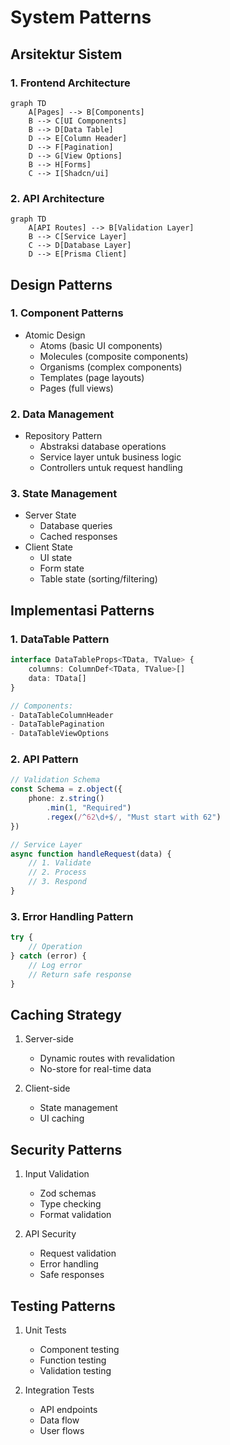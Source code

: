 # System Patterns

## Arsitektur Sistem

### 1. Frontend Architecture
```mermaid
graph TD
    A[Pages] --> B[Components]
    B --> C[UI Components]
    B --> D[Data Table]
    D --> E[Column Header]
    D --> F[Pagination]
    D --> G[View Options]
    B --> H[Forms]
    C --> I[Shadcn/ui]
```

### 2. API Architecture
```mermaid
graph TD
    A[API Routes] --> B[Validation Layer]
    B --> C[Service Layer]
    C --> D[Database Layer]
    D --> E[Prisma Client]
```

## Design Patterns

### 1. Component Patterns
- Atomic Design
  - Atoms (basic UI components)
  - Molecules (composite components)
  - Organisms (complex components)
  - Templates (page layouts)
  - Pages (full views)

### 2. Data Management
- Repository Pattern
  - Abstraksi database operations
  - Service layer untuk business logic
  - Controllers untuk request handling

### 3. State Management
- Server State
  - Database queries
  - Cached responses
- Client State
  - UI state
  - Form state
  - Table state (sorting/filtering)

## Implementasi Patterns

### 1. DataTable Pattern
```typescript
interface DataTableProps<TData, TValue> {
    columns: ColumnDef<TData, TValue>[]
    data: TData[]
}

// Components:
- DataTableColumnHeader
- DataTablePagination
- DataTableViewOptions
```

### 2. API Pattern
```typescript
// Validation Schema
const Schema = z.object({
    phone: z.string()
        .min(1, "Required")
        .regex(/^62\d+$/, "Must start with 62")
})

// Service Layer
async function handleRequest(data) {
    // 1. Validate
    // 2. Process
    // 3. Respond
}
```

### 3. Error Handling Pattern
```typescript
try {
    // Operation
} catch (error) {
    // Log error
    // Return safe response
}
```

## Caching Strategy
1. Server-side
   - Dynamic routes with revalidation
   - No-store for real-time data
   
2. Client-side
   - State management
   - UI caching

## Security Patterns
1. Input Validation
   - Zod schemas
   - Type checking
   - Format validation

2. API Security
   - Request validation
   - Error handling
   - Safe responses

## Testing Patterns
1. Unit Tests
   - Component testing
   - Function testing
   - Validation testing

2. Integration Tests
   - API endpoints
   - Data flow
   - User flows 